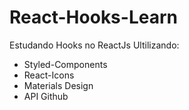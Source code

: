 # React-Hooks-Learn

Estudando Hooks no ReactJs
Ultilizando:
* Styled-Components
* React-Icons
* Materials Design
* API Github
